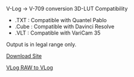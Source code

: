 V-Log -> V-709 conversion 3D-LUT Compatibility

- .TXT  : Compatible with Quantel Pablo 
- .Cube : Compatible with Davinci Resolve
- .VLT  : Compatible with VariCam 35

Output is in legal range only.

[Download Site](https://av.jpn.support.panasonic.com/support/global/cs/dsc/download/index3.html)

[VLog RAW to VLog](https://av.jpn.support.panasonic.com/support/global/cs/dsc/download/lut/s1h_raw_lut/index.html)
